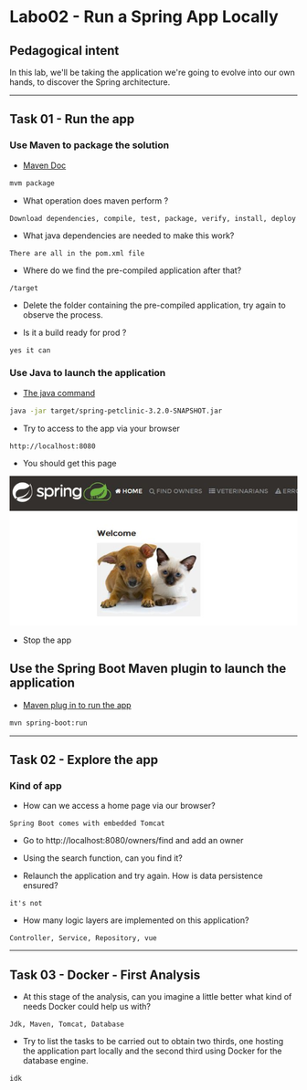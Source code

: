 # Labo02 - Run a Spring App Locally

## Pedagogical intent
In this lab, we'll be taking the application we're going to evolve into our own hands, to discover the Spring architecture.

---

## Task 01 - Run the app

### Use Maven to package the solution

* [Maven Doc](https://maven.apache.org/guides/getting-started/maven-in-five-minutes.html#build-the-project)

```bash
mvm package
```

* What operation does maven perform ?

```
Download dependencies, compile, test, package, verify, install, deploy
```

* What java dependencies are needed to make this work?

```
There are all in the pom.xml file
```

* Where do we find the pre-compiled application after that?

```
/target
```

* Delete the folder containing the pre-compiled application, try again to observe the process.

* Is it a build ready for prod ?

```
yes it can
```

### Use Java to launch the application

* [The java command](https://docs.oracle.com/en/java/javase/14/docs/specs/man/java.html)

```bash
java -jar target/spring-petclinic-3.2.0-SNAPSHOT.jar
```

* Try to access to the app via your browser

```
http://localhost:8080
```

* You should get this page

![Home Page](img/webappSample.JPG)

* Stop the app

## Use the Spring Boot Maven plugin to launch the application

* [Maven plug in to run the app](https://docs.spring.io/spring-boot/docs/current/maven-plugin/reference/htmlsingle/#run)

```bash
mvn spring-boot:run
```

---

## Task 02 - Explore the app

### Kind of app

* How can we access a home page via our browser?

```
Spring Boot comes with embedded Tomcat
```

* Go to http://localhost:8080/owners/find and add an owner

* Using the search function, can you find it?

* Relaunch the application and try again. How is data persistence ensured?

```
it's not
```

* How many logic layers are implemented on this application?

```
Controller, Service, Repository, vue
```

---
## Task 03 - Docker - First Analysis

* At this stage of the analysis, can you imagine a little better what kind of needs Docker could help us with?

```
Jdk, Maven, Tomcat, Database
```

* Try to list the tasks to be carried out to obtain two thirds, one hosting the application part locally and the second third using Docker for the database engine.

```
idk
```
